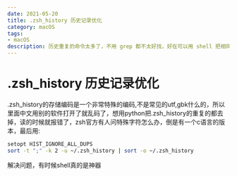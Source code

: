 ```yaml
---
date: 2021-05-20
title: .zsh_history 历史记录优化
category: macOS
tags:
- macOS
description: 历史重复的命令太多了，不用 grep 都不太好找，好在可以用 shell 把相同的去掉
---
```

# .zsh_history 历史记录优化
.zsh_history的存储编码是一个非常特殊的编码,不是常见的utf,gbk什么的，所以里面中文用别的软件打开了就乱码了，想用python把.zsh_history的重复的都去掉，读的时候就报错了，zsh官方有人问特殊字符怎么办，倒是有一个c语言的版本，最后用:
```bash
setopt HIST_IGNORE_ALL_DUPS
sort -t ";" -k 2 -u ~/.zsh_history | sort -o ~/.zsh_history

```
解决问题，有时候shell真的是神器

<Comment />
